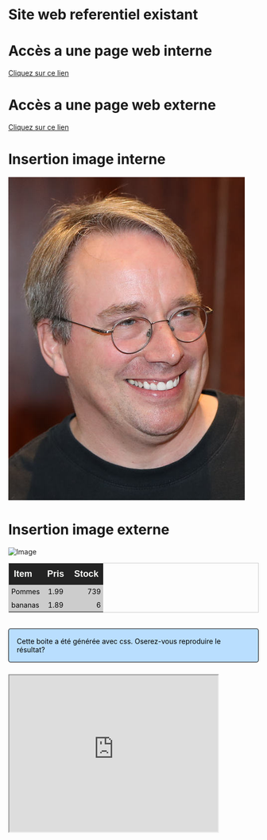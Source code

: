 Site web referentiel existant
=============================

# Accès a une page web interne

[Cliquez sur ce lien](https://abderzah.github.io/Introduction-GIT/tp5/exemple/exemple.html)

# Accès a une page web externe
[Cliquez sur ce lien](https://en.wikipedia.org/wiki/Linus_Torvalds)

# Insertion image interne
![Image](./images/linus.jpeg "icon")

# Insertion image externe
![Image](https://upload.wikimedia.org/wikipedia/commons/e/e8/Lc3_2018_%28263682303%29_%28cropped%29.jpeg "icon")


| Item        |     Pris        |          Stock |
| :---------- | :-------------: | -------------: |
| Pommes      |       1.99      |            739 |
| bananas     |       1.89      |              6 |

<div class="boite">
Cette boite a été générée avec css. Oserez-vous reproduire le résultat?
</div>

<iframe width="420" height="315" src="https://www.youtube.com/embed/tgbNymZ7vqY">
</iframe>

<style>
    table td {  padding:5px}
    table pre{  margin:0}

    table   {  
        border:1px solid #ccc;
        margin-bottom:32px;
        text-align:left            
    }

    th      {   
        font-family:'Arvo', Helvetica, Arial, sans-serif;   
        font-size:18px;
        padding:10px;
        background:#232323;
        color:#FDFEFB
    }
    
    td  { 
        padding:10px;
        background:#ccc; 
        color:#000000
    }

    .boite {
        min-height: 17px;
        margin: 4px 0 2px;
            margin-bottom: 2px;
        font-size: 12px;
        color: #000000;
        font-size: 14px !important;
        padding: 16px !important;
        margin-bottom: 24px !important;
        border-color: #000000; !important;
        background-color: rgba(84,174,255,0.4); !important;
        border-radius: 4px !important;
        border: 1px solid #000000; !important;
    }

</style>